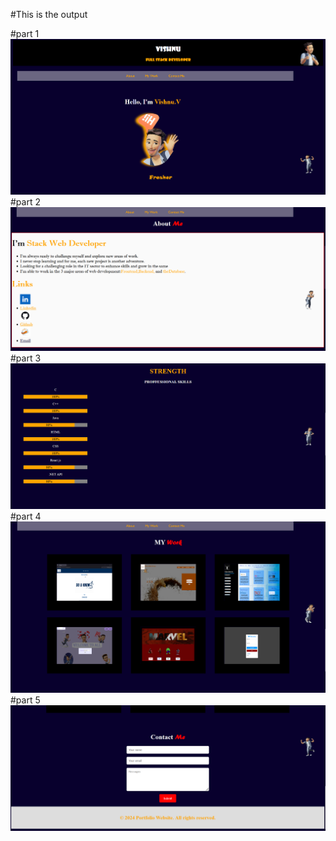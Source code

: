 #This is the output

#part 1
![alt text](<Screenshot 2024-06-22 114853.png>)
#part 2
![alt text](<Screenshot 2024-06-22 114959.png>)
#part 3
![alt text](<Screenshot 2024-06-22 115020.png>)
#part 4
![alt text](<Screenshot 2024-06-22 115052.png>)
#part 5
![alt text](<Screenshot 2024-06-22 115107.png>)